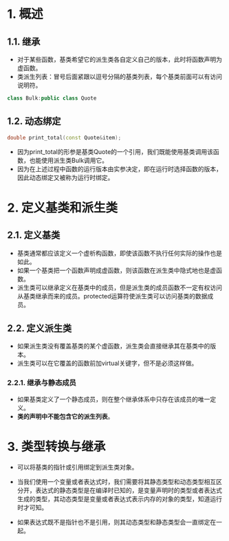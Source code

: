 # 1. 概述
## 1.1. 继承
- 对于某些函数，基类希望它的派生类各自定义自己的版本，此时将函数声明为虚函数。
- 类派生列表：冒号后面紧跟以逗号分隔的基类列表，每个基类前面可以有访问说明符。  

```C++
class Bulk:public class Quote
```  

## 1.2. 动态绑定

```C++
double print_total(const Quote&item);
```

- 因为print_total的形参是基类Quote的一个引用，我们既能使用基类调用该函数，也能使用派生类Bulk调用它。
- 因为在上述过程中函数的运行版本由实参决定，即在运行时选择函数的版本，因此动态绑定又被称为运行时绑定。

# 2. 定义基类和派生类
## 2.1. 定义基类
- 基类通常都应该定义一个虚析构函数，即使该函数不执行任何实际的操作也是如此。
- 如果一个基类把一个函数声明成虚函数，则该函数在派生类中隐式地也是虚函数。
- 派生类可以继承定义在基类中的成员，但是派生类的成员函数不一定有权访问从基类继承而来的成员。protected运算符使派生类可以访问基类的数据成员。

## 2.2. 定义派生类
- 如果派生类没有覆盖基类的某个虚函数，派生类会直接继承其在基类中的版本。
- 派生类可以在它覆盖的函数前加virtual关键字，但不是必须这样做。    

### 2.2.1. 继承与静态成员
- 如果基类定义了一个静态成员，则在整个继承体系中只存在该成员的唯一定义。
- **类的声明中不能包含它的派生列表**。

# 3. 类型转换与继承
- 可以将基类的指针或引用绑定到派生类对象。

- 当我们使用一个变量或者表达式时，我们需要将其静态类型和动态类型相互区分开，表达式的静态类型是在编译时已知的，是变量声明时的类型或者表达式生成的类型，其动态类型是变量或者表达式表示内存的对象的类型，知道运行时才可知。
- 如果表达式既不是指针也不是引用，则其动态类型和静态类型会一直绑定在一起。
